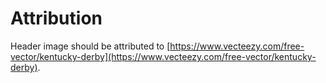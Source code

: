 # Attribution

Header image should be attributed to [https://www.vecteezy.com/free-vector/kentucky-derby](https://www.vecteezy.com/free-vector/kentucky-derby).
